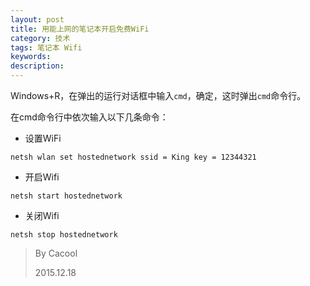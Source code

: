 ```yaml
---
layout: post
title: 用能上网的笔记本开启免费WiFi
category: 技术
tags: 笔记本 Wifi
keywords: 
description: 
---
```



Windows+R，在弹出的运行对话框中输入`cmd`，确定，这时弹出`cmd`命令行。

在cmd命令行中依次输入以下几条命令：

* 设置WiFi

```
netsh wlan set hostednetwork ssid = King key = 12344321
```

* 开启Wifi
```
netsh start hostednetwork
```

* 关闭Wifi

```
netsh stop hostednetwork
```

>By Cacool
>
>2015.12.18